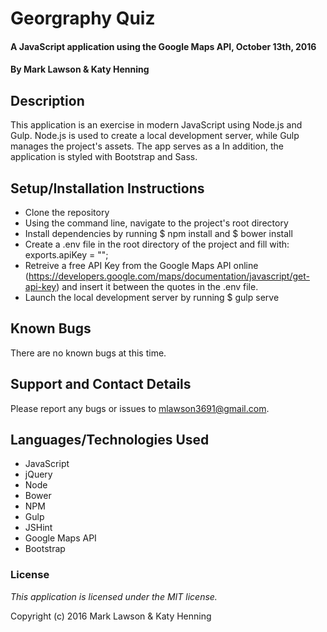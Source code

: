 # Georgraphy Quiz

#### A JavaScript application using the Google Maps API, October 13th, 2016

#### By Mark Lawson & Katy Henning

## Description

This application is an exercise in modern JavaScript using Node.js and Gulp. Node.js is used to create a local development server, while Gulp manages the project's assets. The app serves as a  In addition, the application is styled with Bootstrap and Sass.

## Setup/Installation Instructions

* Clone the repository
* Using the command line, navigate to the project's root directory
* Install dependencies by running $ npm install and $ bower install
* Create a .env file in the root directory of the project and fill with: exports.apiKey = "";
* Retreive a free API Key from the Google Maps API online (https://developers.google.com/maps/documentation/javascript/get-api-key) and insert it between the quotes in the .env file.
* Launch the local development server by running $ gulp serve

## Known Bugs

There are no known bugs at this time.

## Support and Contact Details

Please report any bugs or issues to mlawson3691@gmail.com.

## Languages/Technologies Used

* JavaScript
* jQuery
* Node
* Bower
* NPM
* Gulp
* JSHint
* Google Maps API
* Bootstrap

### License

*This application is licensed under the MIT license.*

Copyright (c) 2016 Mark Lawson & Katy Henning
